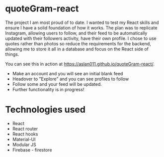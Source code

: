 # quoteGram-react

The project I am most proud of to date. I wanted to test my React skills and ensure I have a solid foundation of how it works.
The plan was to replicate Instagram, allowing users to follow, and their feed to be automatically updated with their followers activity, have their own profile.
I chose to use quotes rather than photos so reduce the requirements for the backend, allowing me to store it all in a database and focus on the React side of things.

You can see this in action at https://aslan011.github.io/quoteGram-react/.
* Make an account and you will see an initial blank feed
* Headover to "Explore" and you can see profiles to follow
* Follow some and your feed will be updated.
* Further functionality is in progress! 

# Technologies used
* React
* React router
* React hooks
* Material-UI
* Modular JS
* Firebase - firestore
